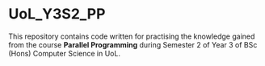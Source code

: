 # UoL_Y3S2_PP

This repository contains code written for practising the knowledge gained from the course **Parallel Programming** during Semester 2 of Year 3 of BSc (Hons) Computer Science in UoL.